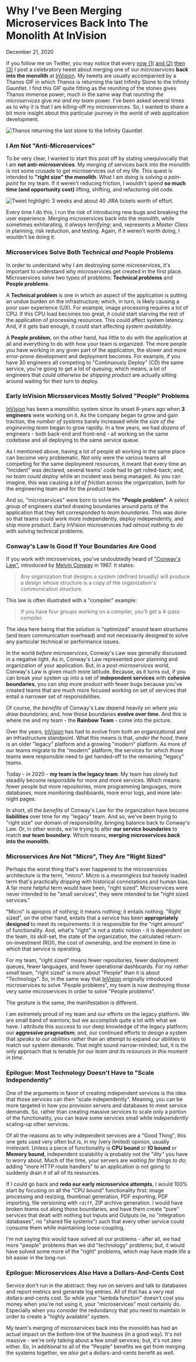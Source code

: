 # Why I've Been Merging Microservices Back Into The Monolith At InVision

December 21, 2020

If you follow me on Twitter, you may notice that every [now (1)](https://twitter.com/BenNadel/status/1097596366321303552) [and (2)](https://twitter.com/BenNadel/status/1321530362909044737) [then (3)](https://twitter.com/BenNadel/status/1338904547159379970) I post a celebratory tweet about merging one of our microservices **back into the monolith** at [InVision](http://www.bennadel.com/invision/co-founder.htm?redirect=https%3A%2F%2Fwww%2Einvisionapp%2Ecom%2F%3Fsource%3Dbennadel%2Ecom "InVision is the digital product design platform used to make the world's best customer experiences."). My tweets are usually accompanied by a Thanos GIF in which Thanos is returning the last Infinity Stone to the Infinity Gauntlet. I find this GIF quite fitting as the reuniting of the stones gives Thanos immense power; much in the same way that _reuniting the microservices_ give _me and my team_ power. I've been asked several times as to why it is that I am killing-off my microservices. So, I wanted to share a bit more insight about this particular journey in the world of web application development.

![Thanos returning the last stone to the Infinity Gauntlet](https://bennadel-cdn.com/resources/uploads/2020/thanos-inserting-the-last-inifinity-stone.gif)

### I Am Not "Anti-Microservices"

To be very clear, I wanted to start this post off by stating unequivocally that I am **not anti-microservices**. My merging of services back into the monolith is not some crusade to get microservices out of my life. This quest is intended to **"right size" the monolith**. What I am doing is _solving a pain-point_ for my team. If it weren't reducing friction, I wouldn't spend **so much time (and opportunity cost)** lifting, shifting, and refactoring old code.

![Tweet highlight: 3 weeks and about 40 JIRA tickets worth of effort.](https://bennadel-cdn.com/resources/uploads/2020/merging-microservices-effort-is-not-free.png)

Every time I do this, I run the risk of introducing new bugs and breaking the user experience. Merging microservices back into the monolith, while sometimes exhilarating, it _always terrifying_; and, represents a _Master Class_ in planning, risk reduction, and testing. Again, if it weren't worth doing, I wouldn't be doing it.

### Microservices Solve Both Technical _and_ People Problems

In order to understand why I am destroying some microservices, it's important to understand why microservices get created in the first place. Microservices solve two types of problems: **Technical problems** and **People problems**.

A **Technical problem** is one in which an aspect of the application is putting an undue burden on the infrastructure; which, in turn, is likely causing a poor user experience (UX). For example, image processing requires a lot of CPU. If this CPU load becomes too great, it could start starving the rest of the application of processing resources. This could affect system latency. And, if it gets bad enough, it could start affecting _system availability_.

A **People problem**, on the other hand, has little to do with the application at all and everything to do with how your team is organized. The more people you have working in any given part of the application, the slower and more error-prone development and deployment becomes. For example, if you have 30 engineers all competing to "Continuously Deploy" (CD) the same service, you're going to get a lot of queuing; which means, a lot of engineers that _could otherwise be shipping product_ are actually sitting around waiting for their turn to deploy.

### Early InVision Microservices Mostly Solved "People" Problems

[InVision](http://www.bennadel.com/invision/co-founder.htm?redirect=https%3A%2F%2Fwww%2Einvisionapp%2Ecom%2F%3Fsource%3Dbennadel%2Ecom "InVision is the digital product design platform used to make the world's best customer experiences.") has been a monolithic system since its onset 8-years ago when **3 engineers** were working on it. As the company began to grow and gain traction, the _number of systems_ barely increased while the _size of the engineering team_ began to grow rapidly. In a few years, we had _dozens_ of engineers - both back-end and front-end - all working on the same codebase and all deploying to the same service queue.

As I mentioned above, having a lot of people all working in the same place can become very problematic. Not only were the various teams all competing for the same deployment resources, it meant that every time an "Incident" was declared, several teams' code had to get rolled-back; and, _no team could deploy_ while an incident was being managed. As you can imagine, this was causing a _lot of friction_ across the organization, both for the engineering team and for the product team.

And so, "microservices" were born to solve the **"People problem"**. A select group of engineers started drawing boundaries around parts of the application that they felt corresponded to _team boundaries_. This was done so that teams could work more independently, deploy independently, and ship more product. Early InVision microservices had _almost nothing to do_ with solving technical problems.

### Conway's Law Is Good If Your Boundaries Are Good

If you work with microservices, you've undoubtedly heard of ["Conway's Law"](https://en.wikipedia.org/wiki/Conway%27s_law), introduced by [Melvin Conway](https://www.melconway.com/) in 1967. It states:

> Any organization that designs a system (defined broadly) will produce a design whose structure is a copy of the organization's communication structure.

This law is often illustrated with a "compiler" example:

> If you have four groups working on a compiler, you'll get a 4-pass compiler.

The idea here being that the solution is "optimized" around team structures (and team communication overhead) and not necessarily designed to solve any particular technical or performance issues.

In the world _before microservices_, Conway's Law was generally discussed in a negative light. As in, Conway's Law represented poor planning and organization of your application. But, in a _post-microservices_ world, Conway's Law is given much more latitude. Because, as it turns out, if you can break your system up into a set of **independent services** with **cohesive boundaries**, you can ship more product with fewer bugs because you've created teams that are much more focused working on set of services that entail a narrower set of responsibilities.

Of course, the _benefits_ of Conway's Law depend heavily on _where you draw boundaries_; and, how those boundaries **evolve over time**. And this is where me and my team - the **Rainbow Team** \- come into the picture.

Over the years, [InVision](http://www.bennadel.com/invision/co-founder.htm?redirect=https%3A%2F%2Fwww%2Einvisionapp%2Ecom%2F%3Fsource%3Dbennadel%2Ecom "InVision is the digital product design platform used to make the world's best customer experiences.") has had to evolve from both an organizational and an infrastructure standpoint. What this means is that, _under the hood_, there is an older "legacy" platform and a growing "modern" platform. As more of our teams migrate to the "modern" platform, the services for which those teams were responsible need to get handed-off to the remaining "legacy" teams.

Today - in 2020 - **my team is the legacy team**. My team has slowly but steadily become responsible for more and more services. Which means: fewer people but more repositories, more programming languages, more databases, more monitoring dashboards, more error logs, and more late-night pages.

In short, all the _benefits_ of Conway's Law for the organization have become **liabilities** over time for my "legacy" team. And so, we've been trying to "right size" our domain of responsibility, bringing balance back to Conway's Law. Or, in other words, we're trying to alter **our service boundaries** to match **our team boundary**. Which means, **merging microservices _back_ into the monolith**.

### Microservices Are Not "Micro", They Are "Right Sized"

Perhaps the worst thing that's ever happened to the microservices architecture is the term, "micro". Micro is a _meaningless_ but heavily loaded term that's practically dripping with historical connotations and human bias. A far more helpful term would have been, "right sized". Microservices were never intended to be "small services", they were intended to be "right sized services."

"Micro" is apropos of nothing; it means nothing; it entails nothing. "Right sized", on the other hand, entails that a service has been **appropriately designed** to meet its requirements: it is responsible for the "right amount" of functionality. And, what's "right" is not a static notion - it is dependent on the team, its skill-set, the state of the organization, the calculated return-on-investment (ROI), the cost of ownership, and the moment in time in which that service is operating.

For my team, "right sized" means fewer repositories, fewer deployment queues, fewer languages, and fewer operational dashboards. For my _rather small_ team, "right sized" is more about "People" than it is about "Technology". So, in the same way that [InVision](http://www.bennadel.com/invision/co-founder.htm?redirect=https%3A%2F%2Fwww%2Einvisionapp%2Ecom%2F%3Fsource%3Dbennadel%2Ecom "InVision is the digital product design platform used to make the world's best customer experiences.") originally introduced microservices to solve "People problems", my team is now destroying those very same microservices in order to solve "People problems".

The gesture is the same, the manifestation is different.

I am extremely proud of my team and our efforts on the legacy platform. We are small band of warriors; but we accomplish quite a lot with what we have. I attribute this success to our deep knowledge of the legacy platform; our **aggressive pragmatism**; and, our continued efforts to design a system that _speaks to our abilities_ rather than an attempt to expand our abilities to match our system demands. That might sound narrow-minded; but, it is the only approach that is tenable _for our team and its resources in this moment in time_.

### Epilogue: Most Technology Doesn't Have to "Scale Independently"

One of the arguments in favor of creating independent services is the idea that those services can then "scale independently". Meaning, you can be more targeted in how you provision servers and databases to meet service demands. So, rather than creating massive services to scale only a portion of the functionality, you can leave some services small while _independently_ scaling-up other services.

Of all the reasons as to why independent services are a "Good Thing", this one gets used very often but is, in my (very limited) opinion, usually irrelevant. Unless a piece of functionality is **CPU bound** or **IO bound** or **Memory bound**, independent scalability is probably not the _"ility"_ you have to worry about. Much of the time, your servers are _waiting for things to do_; adding "more HTTP route handlers" to an application is not going to suddenly drain it of all of its resources.

If I could go back and **redo our early microservice attempts**, I would 100% start by focusing on all the "CPU bound" functionality first: image processing and resizing, thumbnail generation, PDF exporting, PDF importing, file versioning with `rdiff`, ZIP archive generation. I would have broken teams out along those boundaries, and have them create "pure" services that dealt with nothing but Inputs and Outputs (ie, no "integration databases", no "shared file systems") such that every other service could consume them while maintaining loose-coupling.

I'm not saying this would have solved all our problems - after all, we had more "people" problems than we did "technology" problems; but, it would have solved some more of the "right" problems, which may have made life a bit easier in the long-run.

### Epilogue: Microservices _Also_ Have a Dollars-And-Cents Cost

Service don't run in the abstract: they run on servers and talk to databases and report metrics and generate log entries. All of that has a very real dollars-and-cents cost. So while your "lambda function" doesn't cost you money when you're not using it, your "microservices" most certainly do. Especially when you consider the redundancy that you need to maintain in order to create a "highly available" system.

My team's merging of microservices back into the monolith has had an actual impact on the bottom-line of the business (in a good way). It's not massive - we're only talking about a few small services; but, it's not zero either. So, in additional to all of the "People" benefits we get from merging the systems together, we _also get_ a dollars-and-cents benefit as well.
